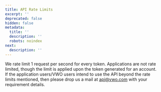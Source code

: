 ```yaml
---
title: API Rate Limits
excerpt: ''
deprecated: false
hidden: false
metadata:
  title: ''
  description: ''
  robots: noindex
next:
  description: ''
---
```

We rate limit 1 request per second for every token. Applications are not rate limited, though the limit is applied upon the token generated for an account. If the application users/VWO users intend to use the API beyond the rate limits mentioned, then please drop us a mail at [api@vwo.com](mailto:api@vwo.com) with your requirement details.